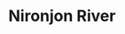 ---
title: "Nironjon River"
title_bn: "নিরঞ্জন নদী"
description: "This river genesis from Sounrai Beel of Garamara that flows east to cross Fickchar Beel of Antohara Village, then flows through the side of Dariyal, Cheldhap, Brahmashali, Paikor, Narhotto etc. Villages and at last fallen into Nagor river which is located near Atail Chapapur"
---
